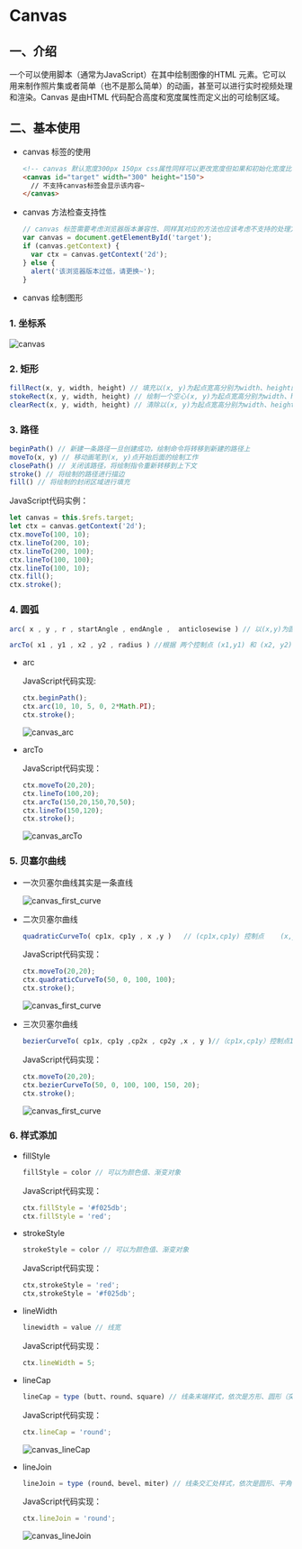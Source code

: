 # Canvas

## 一、介绍

一个可以使用脚本（通常为JavaScript）在其中绘制图像的HTML 元素。它可以用来制作照片集或者简单（也不是那么简单）的动画，甚至可以进行实时视频处理和渲染。Canvas 是由HTML 代码配合高度和宽度属性而定义出的可绘制区域。

## 二、基本使用

- canvas 标签的使用

  ``` html
  <!-- canvas 默认宽度300px 150px css属性同样可以更改宽度但如果和初始化宽度比不统一会出现变形的问题，建议不要使用css定宽高-->
  <canvas id="target" width="300" height="150">
  	// 不支持canvas标签会显示该内容~
  </canvas>
  ```

- canvas 方法检查支持性

  ``` js
  // canvas 标签需要考虑浏览器版本兼容性、同样其对应的方法也应该考虑不支持的处理方式
  var canvas = document.getElementById('target');
  if (canvas.getContext) {
    var ctx = canvas.getContext('2d');
  } else {
    alert('该浏览器版本过低，请更换~');
  }
  ```

- canvas 绘制图形


### 1. 坐标系

![canvas](img\canvas.png)

### 2. 矩形

``` js
fillRect(x, y, width, height) // 填充以(x, y)为起点宽高分别为width、height的矩形，默认为黑色
stokeRect(x, y, width, height) // 绘制一个空心(x, y)为起点宽高分别为width、height的矩形
clearRect(x, y, width, height) // 清除以(x, y)为起点宽高分别为width、height的矩形，为透明
```

### 3. 路径

``` js
beginPath() // 新建一条路径一旦创建成功，绘制命令将转移到新建的路径上
moveTo(x, y) // 移动画笔到(x, y)点开始后面的绘制工作
closePath() // 关闭该路径，将绘制指令重新转移到上下文
stroke() // 将绘制的路径进行描边
fill() // 将绘制的封闭区域进行填充
```

JavaScript代码实例：

``` js
let canvas = this.$refs.target;
let ctx = canvas.getContext('2d');
ctx.moveTo(100, 10);
ctx.lineTo(200, 10);
ctx.lineTo(200, 100);
ctx.lineTo(100, 100);
ctx.lineTo(100, 10);
ctx.fill();
ctx.stroke();
```





### 4. 圆弧

``` js
arc( x , y , r , startAngle , endAngle ,  anticlosewise ) // 以(x,y)为圆心 r为半径的圆  绘制startAngle弧度 到endAngle弧度的圆弧 anticlosewise默认为false 即顺时针方向 true为逆时针方向

arcTo( x1 , y1 , x2 , y2 , radius ) //根据 两个控制点 (x1,y1) 和 (x2, y2)以及半径绘制弧线 同时连接两个控制点
```

- arc

  JavaScript代码实现:

  ```js
  ctx.beginPath();
  ctx.arc(10, 10, 5, 0, 2*Math.PI);
  ctx.stroke();
  ```

  ![canvas_arc](img\canvas_arc.png)

- arcTo

  JavaScript代码实现：

  ```js
  ctx.moveTo(20,20);           
  ctx.lineTo(100,20);          
  ctx.arcTo(150,20,150,70,50); 
  ctx.lineTo(150,120);        
  ctx.stroke();  
  ```

  ![canvas_arcTo](img\canvas_arcTo.png)

### 5. 贝塞尔曲线

- 一次贝塞尔曲线其实是一条直线

  ![canvas_first_curve](img\canvas_first_curve.gif)

- 二次贝塞尔曲线

  ```js
  quadraticCurveTo( cp1x, cp1y , x ,y )   // (cp1x,cp1y) 控制点    (x,y)结束点
  ```

  JavaScript代码实现：

  ```js
  ctx.moveTo(20,20);            
  ctx.quadraticCurveTo(50, 0, 100, 100);    
  ctx.stroke();  
  ```

  ![canvas_first_curve](img\canvas_second_curve.gif)

- 三次贝塞尔曲线

  ``` js
  bezierCurveTo( cp1x, cp1y ,cp2x , cp2y ,x , y )//（cp1x,cp1y）控制点1   (cp2x,cp2y) 控制点2  (x,y)结束点
  ```

  JavaScript代码实现：

  ```js
  ctx.moveTo(20,20);            
  ctx.bezierCurveTo(50, 0, 100, 100, 150, 20);    
  ctx.stroke();  
  ```

  ![canvas_first_curve](img\canvas_third_curve.gif)

### 6. 样式添加

- fillStyle

  ``` js
  fillStyle = color // 可以为颜色值、渐变对象
  ```

  JavaScript代码实现：

  ``` js
  ctx.fillStyle = '#f025db';
  ctx.fillStyle = 'red';
  ```

- strokeStyle

  ``` js
  strokeStyle = color // 可以为颜色值、渐变对象
  ```

  JavaScript代码实现：

  ``` js
  ctx,strokeStyle = 'red';
  ctx,strokeStyle = '#f025db';
  ```

- lineWidth

  ``` js
  linewidth = value // 线宽
  ```

  JavaScript代码实现：

  ``` js
  ctx.lineWidth = 5;
  ```

- lineCap

  ``` js
  lineCap = type (butt、round、square) // 线条末端样式，依次是方形、圆形（突出）、方形（突出）
  ```

  JavaScript代码实现：

  ``` js
  ctx.lineCap = 'round';
  ```

  ![canvas_lineCap](img\canvas_lineCap.png)

- lineJoin

  ``` js
  lineJoin = type (round、bevel、miter) // 线条交汇处样式，依次是圆形、平角、三角形
  ```

  JavaScript代码实现：

  ``` js
  ctx.lineJoin = 'round';
  ```

  ![canvas_lineJoin](img\canvas_lineJoin.png)











